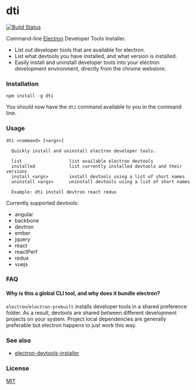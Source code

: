 # dti
[![Build Status](https://travis-ci.org/hypermodules/dti.svg?branch=master)](https://travis-ci.org/hypermodules/dti)

Command-line [Electron](https://github.com/electron/electron) Developer Tools Installer.

- List out developer tools that are available for electron.
- List what devtools you have installed, and what version is installed.
- Easily install and uninstall developer tools into your electron development environment, directly from the chrome webstore.

### Installation

```
npm install -g dti
```

You should now have the `dti` command available to you in the command line.

### Usage

```
dti <command> [<args>]

  Quickly install and uninstall electron developer tools.

  list                  list available electron devtools
  installed             list currently installed devtools and their versions
  install <args>        install devtools using a list of short names
  uninstall <args>      uninstall devtools using a list of short names

  Example: dti install devtron react redux
```

Currently supported devtools:

- angular
- backbone
- devtron
- ember
- jquery
- react
- reactPerf
- redux
- vuejs

### FAQ

#### Why is this a global CLI tool, and why does it bundle electron?

`electron`/`electron-prebuilt` installs developer tools in a shared preference folder.  As a result, devtools are shared between different development projects on your system.  Project local dependencies are generally preferable but electron happens to just work this way.

### See also

- [electron-devtools-installer](https://www.npmjs.com/package/electron-devtools-installer)

### License

[MIT](LICENSE)
